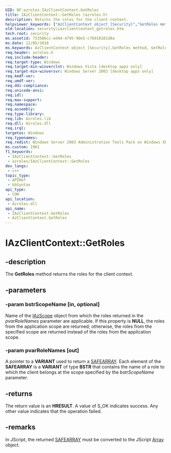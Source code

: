 ```yaml
---
UID: NF:azroles.IAzClientContext.GetRoles
title: IAzClientContext::GetRoles (azroles.h)
description: Returns the roles for the client context.
helpviewer_keywords: ["AzClientContext object [Security]","GetRoles method","GetRoles","GetRoles method [Security]","GetRoles method [Security]","AzClientContext object","GetRoles method [Security]","IAzClientContext interface","IAzClientContext interface [Security]","GetRoles method","IAzClientContext.GetRoles","IAzClientContext::GetRoles","azroles/IAzClientContext::GetRoles","security.iazclientcontext_getroles"]
old-location: security\iazclientcontext_getroles.htm
tech.root: security
ms.assetid: 753506cc-ed44-4795-90e5-c76010181d8a
ms.date: 12/05/2018
ms.keywords: AzClientContext object [Security],GetRoles method, GetRoles, GetRoles method [Security], GetRoles method [Security],AzClientContext object, GetRoles method [Security],IAzClientContext interface, IAzClientContext interface [Security],GetRoles method, IAzClientContext.GetRoles, IAzClientContext::GetRoles, azroles/IAzClientContext::GetRoles, security.iazclientcontext_getroles
req.header: azroles.h
req.include-header: 
req.target-type: Windows
req.target-min-winverclnt: Windows Vista [desktop apps only]
req.target-min-winversvr: Windows Server 2003 [desktop apps only]
req.kmdf-ver: 
req.umdf-ver: 
req.ddi-compliance: 
req.unicode-ansi: 
req.idl: 
req.max-support: 
req.namespace: 
req.assembly: 
req.type-library: 
req.lib: Azroles.lib
req.dll: Azroles.dll
req.irql: 
targetos: Windows
req.typenames: 
req.redist: Windows Server 2003 Administration Tools Pack on Windows XP
ms.custom: 19H1
f1_keywords:
 - IAzClientContext::GetRoles
 - azroles/IAzClientContext::GetRoles
dev_langs:
 - c++
topic_type:
 - APIRef
 - kbSyntax
api_type:
 - COM
api_location:
 - Azroles.dll
api_name:
 - IAzClientContext.GetRoles
 - AzClientContext.GetRoles
---
```


# IAzClientContext::GetRoles


## -description

The <b>GetRoles</b> method returns the roles for the client context.

## -parameters

### -param bstrScopeName [in, optional]

Name of the <a href="/windows/desktop/api/azroles/nn-azroles-iazscope">IAzScope</a> object from which the roles returned in the <i>pvarRoleNames</i> parameter are applicable. If this property is <b>NULL</b>, the roles from the application scope are returned; otherwise, the roles from the specified scope are returned instead of the roles from the application scope.

### -param pvarRoleNames [out]

A pointer to a <b>VARIANT</b> used to return a <a href="/windows/desktop/api/oaidl/ns-oaidl-safearray">SAFEARRAY</a>. Each element of the <b>SAFEARRAY</b> is a <b>VARIANT</b> of type <b>BSTR</b> that contains the name of a role to which the client belongs at the scope specified by the <i>bstrScopeName</i> parameter.

## -returns

The return value is an <b>HRESULT</b>. A value of S_OK indicates success. Any other value indicates that the operation failed.

## -remarks

In JScript, the returned <a href="/windows/desktop/api/oaidl/ns-oaidl-safearray">SAFEARRAY</a> must be converted to the JScript <a href="/scripting/javascript/reference/array-object-javascript">Array</a> object.